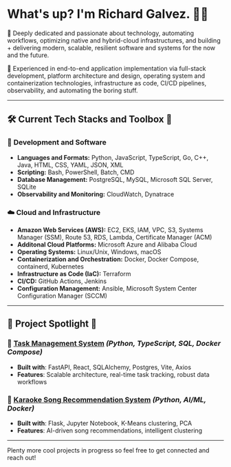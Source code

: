 # What's up? I'm Richard Galvez. 👨‍💻

🔹 Deeply dedicated and passionate about technology, automating workflows, optimizing native and hybrid-cloud infrastructures, and building + delivering modern, scalable, resilient software and systems for the now and the future.

🔹 Experienced in end-to-end application implementation via full-stack development, platform architecture and design, operating system and containerization technologies, infrastructure as code, CI/CD pipelines, observability, and automating the boring stuff.

---

## 🛠 Current Tech Stacks and Toolbox 🧰

### 🔧 **Development and Software**

- **Languages and Formats:** Python, JavaScript, TypeScript, Go, C++, Java, HTML, CSS, YAML, JSON, XML
- **Scripting:** Bash, PowerShell, Batch, CMD
- **Database Management:** PostgreSQL, MySQL, Microsoft SQL Server, SQLite
- **Observability and Monitoring:** CloudWatch, Dynatrace 

### ☁️ **Cloud and Infrastructure**

- **Amazon Web Services (AWS):** EC2, EKS, IAM, VPC, S3, Systems Manager (SSM), Route 53, RDS, Lambda, Certificate Manager (ACM)
- **Additonal Cloud Platforms:** Microsoft Azure and Alibaba Cloud
- **Operating Systems:** Linux/Unix, Windows, macOS
- **Containerization and Orchestration:** Docker, Docker Compose, containerd, Kubernetes 
- **Infrastructure as Code (IaC):** Terraform
- **CI/CD:** GitHub Actions, Jenkins
- **Configuration Management:** Ansible, Microsoft System Center Configuration Manager (SCCM)

---

## 📂 Project Spotlight 🔬

### 📌 [Task Management System](https://github.com/richardgalvez/Tasked) *(Python, TypeScript, SQL, Docker Compose)*
- **Built with**: FastAPI, React, SQLAlchemy, Postgres, Vite, Axios
- **Features**: Scalable architecture, real-time task tracking, robust data workflows

### 🎤 [Karaoke Song Recommendation System](https://github.com/richardgalvez/han-karaoke-ml) *(Python, AI/ML, Docker)*
- **Built with**: Flask, Jupyter Notebook, K-Means clustering, PCA
- **Features**: AI-driven song recommendations, intelligent clustering

---

Plenty more cool projects in progress so feel free to get connected and reach out!
